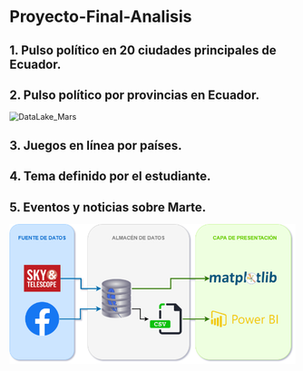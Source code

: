 # Proyecto-Final-Analisis
## 1.     Pulso político en 20 ciudades principales de Ecuador.
###
## 2.     Pulso político por provincias en Ecuador.
![DataLake_Mars ](https://user-images.githubusercontent.com/66123679/111058778-b1389600-845e-11eb-93a3-80a35276e9c0.png)
## 3.     Juegos en línea por países.
###
## 4.     Tema definido por el estudiante.
###
## 5.     Eventos y noticias sobre Marte.
<img src="5_Marte/DataLake_Mars.png" width="550"/>
